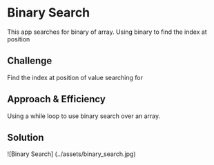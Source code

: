# Binary Search
This app searches for binary of array. Using binary to find the index at position

## Challenge
Find the index at position of value searching for

## Approach & Efficiency
Using a while loop to use binary search over an array.

## Solution
![Binary Search] (../assets/binary_search.jpg)